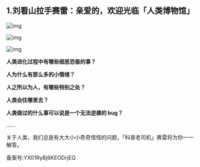 ## 1.刘看山拉手赛雷：亲爱的，欢迎光临「人类博物馆」
  



![img](https://pic3.zhimg.com/v2-10487f7ca34eb2a06418db1241ffa867.webp)

![img](https://pic3.zhimg.com/v2-aa0192a9ba545fe17b1f45b3fc062a67.webp)

![img](https://pic4.zhimg.com/v2-9f52c0185478fc1329776e11bb0c291a.webp)

**人类进化过程中有哪些细思恐极的事？**


**人为什么有那么多的小情绪？**


**人之所以为人，有哪些特别之处？**


**人类会往哪里去？**


**人类做过的什么事可以说是一个无法逆袭的 bug？**


……


关于人类，我们总是有大大小小奇奇怪怪的问题，「科普老司机」赛雷将为你一一解答。 


备案号:YX01RyBj6KEODrjEQ

